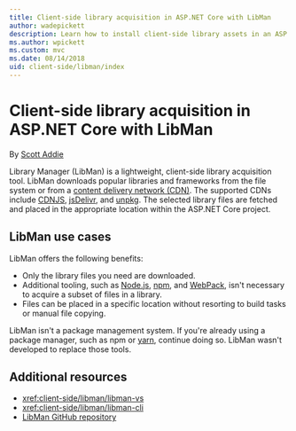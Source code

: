 ```yaml
---
title: Client-side library acquisition in ASP.NET Core with LibMan
author: wadepickett
description: Learn how to install client-side library assets in an ASP.NET Core project using Library Manager (LibMan).
ms.author: wpickett
ms.custom: mvc
ms.date: 08/14/2018
uid: client-side/libman/index
---
```

# Client-side library acquisition in ASP.NET Core with LibMan

By [Scott Addie](https://twitter.com/Scott_Addie)

Library Manager (LibMan) is a lightweight, client-side library acquisition tool. LibMan downloads popular libraries and frameworks from the file system or from a [content delivery network (CDN)](https://wikipedia.org/wiki/Content_delivery_network). The supported CDNs include [CDNJS](https://cdnjs.com/), [jsDelivr](https://www.jsdelivr.com/), and [unpkg](https://unpkg.com/#/). The selected library files are fetched and placed in the appropriate location within the ASP.NET Core project.

## LibMan use cases

LibMan offers the following benefits:

* Only the library files you need are downloaded.
* Additional tooling, such as [Node.js](https://nodejs.org), [npm](https://www.npmjs.com), and [WebPack](https://webpack.js.org), isn't necessary to acquire a subset of files in a library.
* Files can be placed in a specific location without resorting to build tasks or manual file copying.

LibMan isn't a package management system. If you're already using a package manager, such as npm or [yarn](https://yarnpkg.com), continue doing so. LibMan wasn't developed to replace those tools.

## Additional resources

* <xref:client-side/libman/libman-vs>
* <xref:client-side/libman/libman-cli>
* [LibMan GitHub repository](https://github.com/aspnet/LibraryManager)
